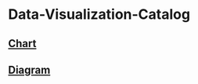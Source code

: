 # Data-Visualization-Catalog

## [Chart](https://github.com/usds/Data-Visualization-Catalog/tree/main/Charts)
## [Diagram]()


